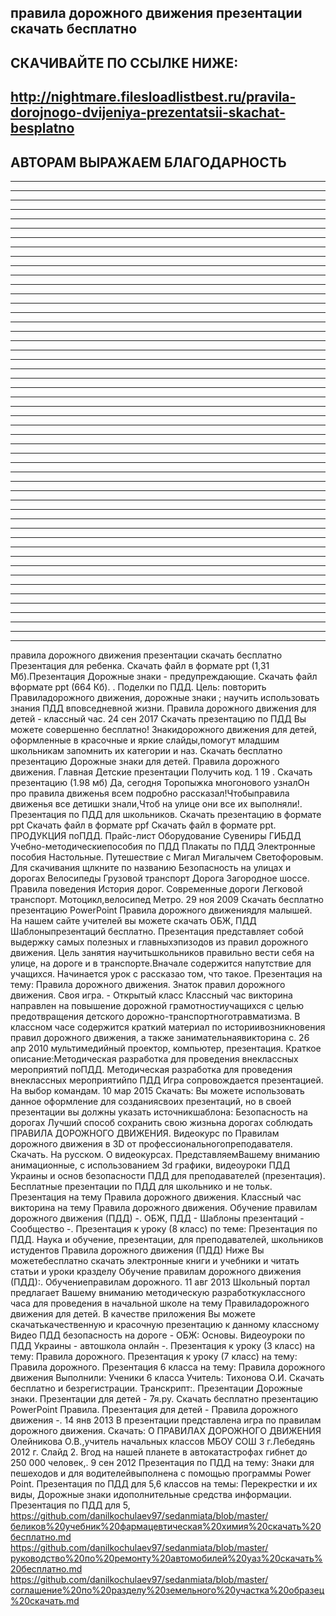 правила дорожного движения презентации скачать бесплатно
--------------------------------------------------
СКАЧИВАЙТЕ ПО ССЫЛКЕ НИЖЕ:
--------------------------------------------------
http://nightmare.filesloadlistbest.ru/pravila-dorojnogo-dvijeniya-prezentatsii-skachat-besplatno
--------------------------------------------------
АВТОРАМ ВЫРАЖАЕМ БЛАГОДАРНОСТЬ
--------------------------------------------------
--------------------------------------------------
--------------------------------------------------
--------------------------------------------------
--------------------------------------------------
--------------------------------------------------
--------------------------------------------------
--------------------------------------------------
--------------------------------------------------
--------------------------------------------------
--------------------------------------------------
--------------------------------------------------
--------------------------------------------------
--------------------------------------------------
--------------------------------------------------
--------------------------------------------------
--------------------------------------------------
--------------------------------------------------
--------------------------------------------------
--------------------------------------------------
--------------------------------------------------
--------------------------------------------------
--------------------------------------------------
--------------------------------------------------
--------------------------------------------------
--------------------------------------------------
--------------------------------------------------
--------------------------------------------------
--------------------------------------------------
--------------------------------------------------
--------------------------------------------------
--------------------------------------------------
--------------------------------------------------
--------------------------------------------------
--------------------------------------------------
--------------------------------------------------
--------------------------------------------------
--------------------------------------------------
--------------------------------------------------
--------------------------------------------------
--------------------------------------------------
--------------------------------------------------
--------------------------------------------------
--------------------------------------------------
--------------------------------------------------
--------------------------------------------------
--------------------------------------------------
--------------------------------------------------
--------------------------------------------------
--------------------------------------------------
--------------------------------------------------
правила дорожного движения презентации скачать бесплатно Презентация для ребенка.  Скачать файл в формате ppt (1,31 Мб).Презентация Дорожные знаки - предупреждающие. Скачать файл вформате ppt (664 Кб). . Поделки по ПДД. Цель: повторить Правиладорожного движения, дорожные знаки ; научить использовать знания ПДД вповседневной жизни. Правила дорожного движения для детей - классный час. 24 сен 2017  Скачать презентацию по ПДД Вы можете совершенно бесплатно! Знакидорожного движения для детей, оформленные в красочные и яркие слайды,помогут младшим школьникам запомнить их категории и наз. Скачать бесплатно презентацию Дорожные знаки для детей. Правила дорожного движения. Главная Детские презентации Получить код. 1  19 . Скачать презентацию (1.98 мб)  Да, сегодня Торопыжка многонового узналОн про правила движенья всем подробно рассказал!Чтобыправила движенья все детишки знали,Чтоб на улице они все их выполняли!. Презентация по ПДД для школьников. Скачать презентацию в формате ppt Скачать файл в формате ppf  Скачать файл в формате ppt. ПРОДУКЦИЯ поПДД. Прайс-лист  Оборудование  Сувениры ГИБДД  Учебно-методическиепособия по ПДД  Плакаты по ПДД  Электронные пособия  Настольные. Путешествие с Мигал Мигалычем Светофоровым. Для скачивания щлкните по названию Безопасность на улицах и дорогах  Велосипеды Грузовой транспорт  Дорога  Загородное шоссе. Правила поведения История дорог. Современные дороги  Легковой транспорт. Мотоцикл,велосипед  Метро. 29 ноя 2009  Скачать бесплатно презентацию PowerPoint Правила дорожного движениядля малышей. На нашем сайте учителей вы можете скачать ОБЖ, ПДД Шаблоныпрезентаций бесплатно. Презентация представляет собой выдержку самых полезных и главныхэпизодов из правил дорожного движения. Цель занятия  научитьшкольников правильно вести себя на улице, на дороге и в транспорте.Вначале содержится напутствие для учащихся. Начинается урок с рассказао том, что такое. Презентация на тему: Правила дорожного движения. Знаток правил дорожного движения. Своя игра. - Открытый класс
Классный час  викторина направлен на повышение дорожной грамотностиучащихся с целью предотвращения детского дорожно-транспортноготравматизма. В классном часе содержится краткий материал по историивозникновения правил дорожного движения, а также занимательнаявикторина с. 26 апр 2010  мультимедийный проектор, компьютер, презентация. Краткое описание:Методическая разработка для проведения внеклассных мероприятий поПДД. Методическая разработка для проведения внеклассных мероприятийпо ПДД Игра сопровождается презентацией. На выбор командам. 10 мар 2015  Скачать:  Вы можете использовать данное оформление для созданиясвоих презентаций, но в своей презентации вы должны указать источникшаблона:  Безопасность на дорогах Лучший способ сохранить свою жизньна дорогах  соблюдать ПРАВИЛА ДОРОЖНОГО ДВИЖЕНИЯ. Видеокурс по Правилам дорожного движения в 3D от профессиональногопреподавателя.  Скачать. На русском. О видеокурсах. ПредставляемВашему вниманию анимационные, с использованием 3d графики, видеоуроки ПДД Украины и основ безопасности  ПДД для преподавателей (презентация). Бесплатные презентации по ПДД для школьнико и не тольк. Презентация на тему Правила дорожного движения. Классный час  викторина на тему Правила дорожного движения. Обучение правилам дорожного движения (ПДД) -. ОБЖ, ПДД - Шаблоны презентаций - Сообщество  -. Презентация к уроку (8 класс) по теме: Презентация по ПДД. Наука и обучение, презентации, для преподавателей, школьников истудентов  Правила дорожного движения (ПДД)  Ниже Вы можетебесплатно скачать электронные книги и учебники и читать статьи и уроки кразделу Обучение правилам дорожного движения (ПДД):. Обучениеправилам дорожного. 11 авг 2013  Школьный портал предлагает Вашему вниманию методическую разработкуклассного часа для проведения в начальной школе на тему Правиладорожного движения для детей. В качестве приложения Вы можете скачатькачественную и красочную презентацию к данному классному
Видео ПДД безопасность на дороге - ОБЖ: Основы. Видеоуроки по ПДД Украины - автошкола онлайн -. Презентация к уроку (3 класс) на тему: Правила дорожного. Презентация к уроку (7 класс) на тему: Правила дорожного. Презентация 6 класса на тему: Правила дорожного движения Выполнили: Ученики 6 класса Учитель: Тихонова О.И. Скачать бесплатно и безрегистрации.  Транскрипт:. Презентации Дорожные знаки. Презентации для детей - 7я.ру. Скачать бесплатно презентацию PowerPoint Правила. Презентация для детей - Правила дорожного движения -. 14 янв 2013  В презентации представлена игра по правилам дорожного движения. Скачать:  О ПРАВИЛАХ ДОРОЖНОГО ДВИЖЕНИЯ Олейникова О.В.,учитель начальных классов МБОУ СОШ 3 г.Лебедянь 2012 г. Слайд 2. Вгод на нашей планете в автокатастрофах гибнет до 250 000 человек,. 9 сен 2012  Презентация по ПДД на тему: Знаки для пешеходов и для водителейвыполнена с помощью программы Power Point. Презентация по ПДД для 5,6 классов на темы: Перекрестки и их виды, Дорожные знаки идополнительные средства информации. Презентация по ПДД для 5,
https://github.com/danilkochulaev97/sedanmiata/blob/master/беликов%20учебник%20фармацевтическая%20химия%20скачать%20бесплатно.md
https://github.com/danilkochulaev97/sedanmiata/blob/master/руководство%20по%20ремонту%20автомобилей%20уаз%20скачать%20бесплатно.md
https://github.com/danilkochulaev97/sedanmiata/blob/master/соглашение%20по%20разделу%20земельного%20участка%20образец%20скачать.md
